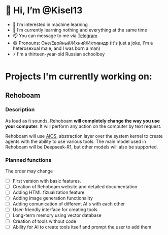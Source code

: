# 👋 Hi, I’m @Kisel13

 - 👀 I’m interested in machine learning
 - 🌱 I’m currently learning nothing and everything at the same time
 - 📫 You can message to me via [Telegram](https://t.me/Kisel130)
 - 😄 Pronouns: Оне/Евойный/Ихний/Ихтиандр (It's just a joke, I'm a heterosexual male, and I was born a man)
 - ⚡ I'm a thirteen-year-old Russian schoolboy

# Projects I'm currently working on:
## Rehoboam 
### Description
As loud as it sounds, Rehoboam **will completely change the way you use your computer**. It will perform any action on the computer by text request.

Rehoboam will use [AIOS](https://github.com/agiresearch/AIOS), abstraction layer over the system kernel to create agents with the ability to use various tools. The main model used in Rehoboam will be Deepseek-R1, but other models will also be supported.
### Planned functions
The order may change
- [ ] First version with basic features.  
- [ ] Creation of Rehoboam website and detailed documentation  
- [ ] Adding HTML fizualization feature  
- [ ] Adding image generation functionality  
- [ ] Adding comunication of different AI's with each other  
- [ ] User-friendly interface for creating tools  
- [ ] Long-term memory using vector database  
- [ ] Creation of tools without code  
- [ ] Ability for AI to create tools itself and prompt the user to add them

